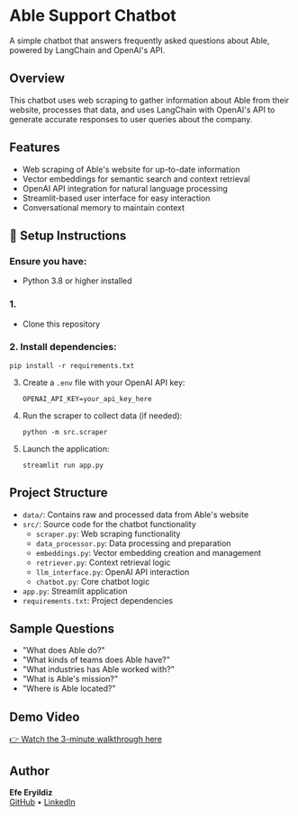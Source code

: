 # Able Support Chatbot

A simple chatbot that answers frequently asked questions about Able, powered by LangChain and OpenAI's API.

## Overview

This chatbot uses web scraping to gather information about Able from their website, processes that data, and uses LangChain with OpenAI's API to generate accurate responses to user queries about the company.

## Features

- Web scraping of Able's website for up-to-date information
- Vector embeddings for semantic search and context retrieval
- OpenAI API integration for natural language processing
- Streamlit-based user interface for easy interaction
- Conversational memory to maintain context

## 🔧 Setup Instructions
### Ensure you have:
- Python 3.8 or higher installed

### 1. 
-  Clone this repository
### 2. Install dependencies:
   ```
   pip install -r requirements.txt
   ```
3. Create a `.env` file with your OpenAI API key:
   ```
   OPENAI_API_KEY=your_api_key_here
   ```
4. Run the scraper to collect data (if needed):
   ```
   python -m src.scraper
   ```
5. Launch the application:
   ```
   streamlit run app.py
   ```

## Project Structure

- `data/`: Contains raw and processed data from Able's website
- `src/`: Source code for the chatbot functionality
  - `scraper.py`: Web scraping functionality
  - `data_processor.py`: Data processing and preparation
  - `embeddings.py`: Vector embedding creation and management
  - `retriever.py`: Context retrieval logic
  - `llm_interface.py`: OpenAI API interaction
  - `chatbot.py`: Core chatbot logic
- `app.py`: Streamlit application
- `requirements.txt`: Project dependencies

## Sample Questions

- "What does Able do?"
- "What kinds of teams does Able have?"
- "What industries has Able worked with?"
- "What is Able's mission?"
- "Where is Able located?"

## Demo Video

[👉 Watch the 3-minute walkthrough here](link)

## Author

**Efe Eryildiz**  
[GitHub](https://github.com/EfeEryildiz) • [LinkedIn](https://linkedin.com/in/efe-e-44962715b)
